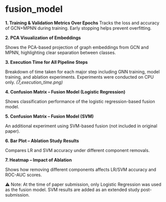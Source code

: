 # fusion_model
**1. Training & Validation Metrics Over Epochs**
Tracks the loss and accuracy of GCN+MPNN during training. Early stopping helps prevent overfitting.

**2. PCA Visualization of Embeddings**

Shows the PCA-based projection of graph embeddings from GCN and MPNN, highlighting clear separation between classes.

**3. Execution Time for All Pipeline Steps**

Breakdown of time taken for each major step including GNN training, model training, and ablation experiments. Experiments were conducted on CPU only. _(7_execution_time.png)_

**4. Confusion Matrix – Fusion Model (Logistic Regression)**

Shows classification performance of the logistic regression-based fusion model.

**5. Confusion Matrix – Fusion Model (SVM)**

An additional experiment using SVM-based fusion (not included in original paper).

**6. Bar Plot – Ablation Study Results**

Compares LR and SVM accuracy under different component removals.

**7. Heatmap – Impact of Ablation**

Shows how removing different components affects LR/SVM accuracy and ROC-AUC scores.

⚠️ Note: At the time of paper submission, only Logistic Regression was used as the fusion model. SVM results are added as an extended study post-submission.

